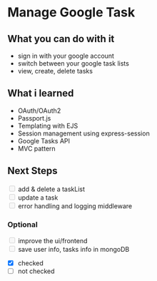 <h1>Manage Google Task</h1>

<h2>What you can do with it</h2>
<ul>
<li>sign in with your google account</li>
<li>switch between your google task lists</li>
<li>view, create, delete tasks</li>
</ul>

<h2>What i learned</h2>
<ul>
<li>OAuth/OAuth2</li>
<li>Passport.js</li>
<li>Templating with EJS</li>
<li>Session management using express-session</li>
<li>Google Tasks API</li>
<li>MVC pattern</li>
</ul>

<h2>Next Steps</h2>
<input type="checkbox" disabled /> add & delete a taskList <br>
<input type="checkbox" disabled /> update a task <br>
<input type="checkbox" disabled /> error handling and logging middleware <br>

<h3>Optional</h3>
<input type="checkbox" disabled /> improve the ui/frontend <br>
<input type="checkbox" disabled /> save user info, tasks info in mongoDB <br>

- [x] checked
- [ ] not checked